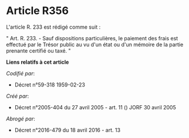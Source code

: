 # Article R356

L'article R. 233 est rédigé comme suit :

" Art. R. 233. - Sauf dispositions particulières, le paiement des frais est effectué par le Trésor public au vu d'un état ou
d'un mémoire de la partie prenante certifié ou taxé. "

**Liens relatifs à cet article**

_Codifié par_:

  - Décret n°59-318 1959-02-23

_Créé par_:

  - Décret n°2005-404 du 27 avril 2005 - art. 11 () JORF 30 avril 2005

_Abrogé par_:

  - Décret n°2016-479 du 18 avril 2016 - art. 13
